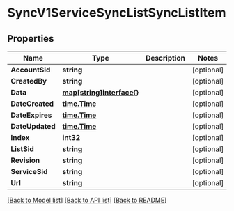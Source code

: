 # SyncV1ServiceSyncListSyncListItem

## Properties

Name | Type | Description | Notes
------------ | ------------- | ------------- | -------------
**AccountSid** | **string** |  | [optional] 
**CreatedBy** | **string** |  | [optional] 
**Data** | [**map[string]interface{}**](.md) |  | [optional] 
**DateCreated** | [**time.Time**](time.Time.md) |  | [optional] 
**DateExpires** | [**time.Time**](time.Time.md) |  | [optional] 
**DateUpdated** | [**time.Time**](time.Time.md) |  | [optional] 
**Index** | **int32** |  | [optional] 
**ListSid** | **string** |  | [optional] 
**Revision** | **string** |  | [optional] 
**ServiceSid** | **string** |  | [optional] 
**Url** | **string** |  | [optional] 

[[Back to Model list]](../README.md#documentation-for-models) [[Back to API list]](../README.md#documentation-for-api-endpoints) [[Back to README]](../README.md)


